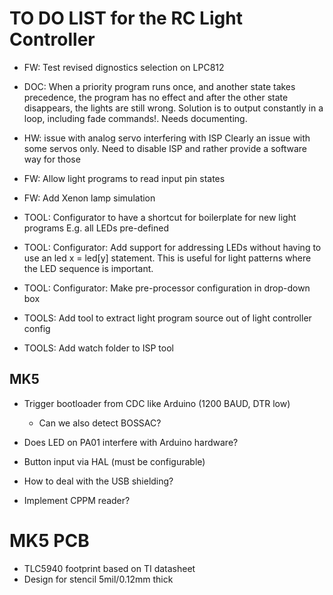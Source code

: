 # TO DO LIST for the RC Light Controller

* FW: Test revised dignostics selection on LPC812

* DOC: When a priority program runs once, and another state takes precedence,
  the program has no effect and after the other state disappears, the lights
  are still wrong. Solution is to output constantly in a loop,
  including fade commands!.
  Needs documenting.

* HW: issue with analog servo interfering with ISP
  Clearly an issue with some servos only. Need to disable ISP and rather provide
  a software way for those

* FW: Allow light programs to read input pin states

* FW: Add Xenon lamp simulation

* TOOL: Configurator to have a shortcut for boilerplate for new light programs
    E.g. all LEDs pre-defined

* TOOL: Configurator: Add support for addressing LEDs without having to use an
    led x = led[y] statement. This is useful for light patterns where the
    LED sequence is important.

* TOOL: Configurator: Make pre-processor configuration in drop-down box

* TOOLS: Add tool to extract light program source out of light controller config

* TOOLS: Add watch folder to ISP tool


## MK5

* Trigger bootloader from CDC like Arduino (1200 BAUD, DTR low)
    * Can we also detect BOSSAC?

* Does LED on PA01 interfere with Arduino hardware?

* Button input via HAL (must be configurable)

* How to deal with the USB shielding?

* Implement CPPM reader?

# MK5 PCB

* TLC5940 footprint based on TI datasheet
* Design for stencil 5mil/0.12mm thick
